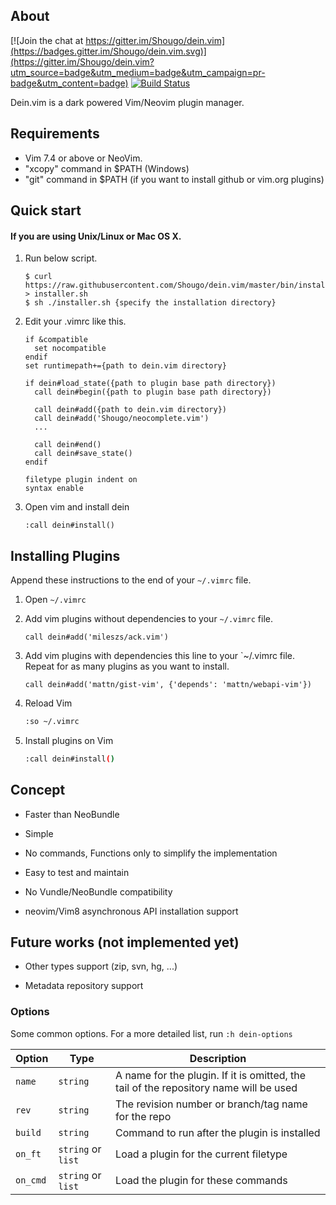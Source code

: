 ## About

[![Join the chat at https://gitter.im/Shougo/dein.vim](https://badges.gitter.im/Shougo/dein.vim.svg)](https://gitter.im/Shougo/dein.vim?utm_source=badge&utm_medium=badge&utm_campaign=pr-badge&utm_content=badge) [![Build Status](https://travis-ci.org/Shougo/dein.vim.svg?branch=master)](https://travis-ci.org/Shougo/dein.vim)

Dein.vim is a dark powered Vim/Neovim plugin manager.


## Requirements

* Vim 7.4 or above or NeoVim.
* "xcopy" command in $PATH (Windows)
* "git" command in $PATH (if you want to install github or vim.org plugins)

## Quick start

#### If you are using Unix/Linux or Mac OS X.

1. Run below script.

     ```
     $ curl https://raw.githubusercontent.com/Shougo/dein.vim/master/bin/installer.sh > installer.sh
     $ sh ./installer.sh {specify the installation directory}
     ```

2. Edit your .vimrc like this.

    ```vim
    if &compatible
      set nocompatible
    endif
    set runtimepath+={path to dein.vim directory}

    if dein#load_state({path to plugin base path directory})
      call dein#begin({path to plugin base path directory})

      call dein#add({path to dein.vim directory})
      call dein#add('Shougo/neocomplete.vim')
      ...

      call dein#end()
      call dein#save_state()
    endif

    filetype plugin indent on
    syntax enable
    ```

3. Open vim and install dein

    ```vim
    :call dein#install()
    ```

## Installing Plugins
Append these instructions to the end of your `~/.vimrc` file. 

1. Open `~/.vimrc`

2. Add vim plugins without dependencies to your `~/.vimrc` file.
   ```vim
   call dein#add('mileszs/ack.vim')
   ```

3. Add vim plugins with dependencies this line to your `~/.vimrc file. Repeat for as many plugins as you want to install.
   ```vim 
   call dein#add('mattn/gist-vim', {'depends': 'mattn/webapi-vim'})
   ```

4. Reload Vim
   ```bash
   :so ~/.vimrc
   ```

5. Install plugins on Vim
   ```bash
   :call dein#install()
   ```

## Concept

* Faster than NeoBundle

* Simple

* No commands, Functions only to simplify the implementation

* Easy to test and maintain

* No Vundle/NeoBundle compatibility

* neovim/Vim8 asynchronous API installation support

## Future works (not implemented yet)

* Other types support (zip, svn, hg, ...)

* Metadata repository support

### Options

Some common options. For a more detailed list, run `:h dein-options`

| Option    | Type               | Description                                                                           |
|-----------|--------------------|---------------------------------------------------------------------------------------|
| `name`    | `string`           | A name for the plugin. If it is omitted, the tail of the repository name will be used |
| `rev`     | `string`           | The revision number or branch/tag name for the repo                                   |
| `build`   | `string`           | Command to run after the plugin is installed                                          |
| `on_ft`   | `string` or `list` | Load a plugin for the current filetype                                                |
| `on_cmd`  | `string` or `list` | Load the plugin for these commands                                                    |

